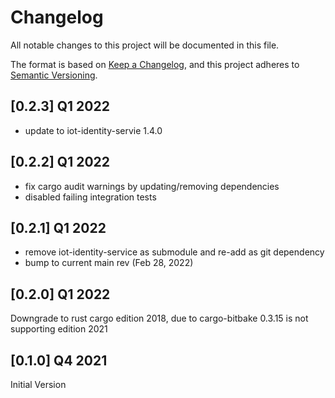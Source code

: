 # Changelog

All notable changes to this project will be documented in this file.

The format is based on [Keep a Changelog](https://keepachangelog.com/en/1.0.0/),
and this project adheres to [Semantic Versioning](https://semver.org/spec/v2.0.0.html).

## [0.2.3] Q1 2022

- update to iot-identity-servie 1.4.0

## [0.2.2] Q1 2022

- fix cargo audit warnings by updating/removing dependencies
- disabled failing integration tests

## [0.2.1] Q1 2022

- remove iot-identity-service as submodule and re-add as git dependency
- bump to current main rev (Feb 28, 2022)

## [0.2.0] Q1 2022

Downgrade to rust cargo edition 2018, due to cargo-bitbake 0.3.15 is not supporting edition 2021

## [0.1.0] Q4 2021

Initial Version
